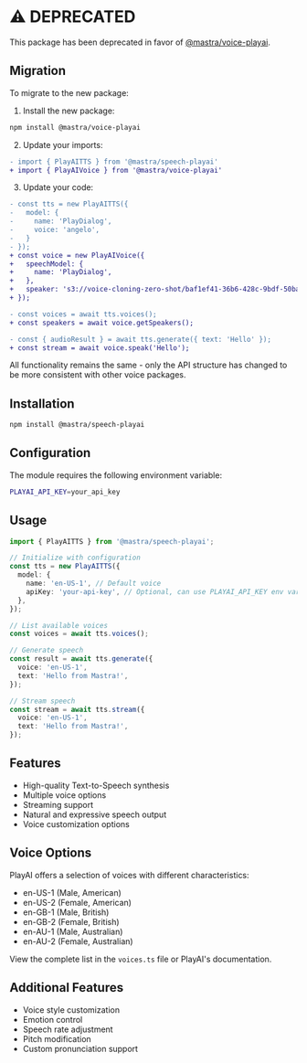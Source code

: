 # ⚠️ DEPRECATED

This package has been deprecated in favor of [@mastra/voice-playai](https://github.com/mastra-ai/mastra/tree/main/voice/playai).

## Migration

To migrate to the new package:

1. Install the new package:

```bash
npm install @mastra/voice-playai
```

2. Update your imports:

```diff
- import { PlayAITTS } from '@mastra/speech-playai'
+ import { PlayAIVoice } from '@mastra/voice-playai'
```

3. Update your code:

```diff
- const tts = new PlayAITTS({
-   model: {
-     name: 'PlayDialog',
-     voice: 'angelo',
-   }
- });
+ const voice = new PlayAIVoice({
+   speechModel: {
+     name: 'PlayDialog',
+   },
+   speaker: 's3://voice-cloning-zero-shot/baf1ef41-36b6-428c-9bdf-50ba54682bd8/original/manifest.json'
+ });

- const voices = await tts.voices();
+ const speakers = await voice.getSpeakers();

- const { audioResult } = await tts.generate({ text: 'Hello' });
+ const stream = await voice.speak('Hello');
```

All functionality remains the same - only the API structure has changed to be more consistent with other voice packages.

## Installation

```bash
npm install @mastra/speech-playai
```

## Configuration

The module requires the following environment variable:

```bash
PLAYAI_API_KEY=your_api_key
```

## Usage

```typescript
import { PlayAITTS } from '@mastra/speech-playai';

// Initialize with configuration
const tts = new PlayAITTS({
  model: {
    name: 'en-US-1', // Default voice
    apiKey: 'your-api-key', // Optional, can use PLAYAI_API_KEY env var
  },
});

// List available voices
const voices = await tts.voices();

// Generate speech
const result = await tts.generate({
  voice: 'en-US-1',
  text: 'Hello from Mastra!',
});

// Stream speech
const stream = await tts.stream({
  voice: 'en-US-1',
  text: 'Hello from Mastra!',
});
```

## Features

- High-quality Text-to-Speech synthesis
- Multiple voice options
- Streaming support
- Natural and expressive speech output
- Voice customization options

## Voice Options

PlayAI offers a selection of voices with different characteristics:

- en-US-1 (Male, American)
- en-US-2 (Female, American)
- en-GB-1 (Male, British)
- en-GB-2 (Female, British)
- en-AU-1 (Male, Australian)
- en-AU-2 (Female, Australian)

View the complete list in the `voices.ts` file or PlayAI's documentation.

## Additional Features

- Voice style customization
- Emotion control
- Speech rate adjustment
- Pitch modification
- Custom pronunciation support
